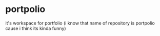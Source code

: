 # portpolio
it's workspace for portfolio (i know that name of repository is portpolio cause i think its kinda funny)
